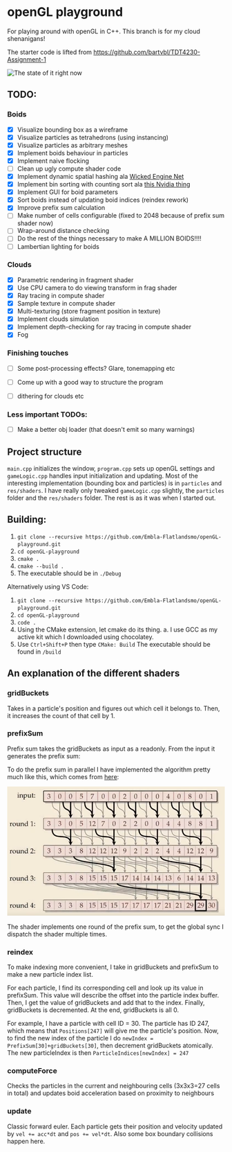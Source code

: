 # openGL playground
For playing around with openGL in C++. This branch is for my cloud shenanigans!

The starter code is lifted from https://github.com/bartvbl/TDT4230-Assignment-1
 
![The state of it right now](the-state-of-it.gif)

## TODO:
### Boids
- [x] Visualize bounding box as a wireframe
- [x] Visualize particles as tetrahedrons (using instancing)
- [x] Visualize particles as arbitrary meshes
- [x] Implement boids behaviour in particles
- [x] Implement naive flocking
- [ ] Clean up ugly compute shader code
- [x] Implement dynamic spatial hashing ala [Wicked Engine Net](https://wickedengine.net/2018/05/21/scalabe-gpu-fluid-simulation/)
- [x] Implement bin sorting with counting sort ala [this Nvidia thing](https://on-demand.gputechconf.com/gtc/2014/presentations/S4117-fast-fixed-radius-nearest-neighbor-gpu.pdf)
- [x] Implement GUI for boid parameters
- [x] Sort boids instead of updating boid indices (reindex rework)
- [x] Improve prefix sum calculation
- [ ] Make number of cells configurable (fixed to 2048 because of prefix sum shader now)
- [ ] Wrap-around distance checking
- [ ] Do the rest of the things necessary to make A MILLION BOIDS!!!!
- [ ] Lambertian lighting for boids

### Clouds
- [x] Parametric rendering in fragment shader
- [x] Use CPU camera to do viewing transform in frag shader
- [x] Ray tracing in compute shader
- [x] Sample texture in compute shader
- [x] Multi-texturing (store fragment position in texture)
- [x] Implement clouds simulation
- [x] Implement depth-checking for ray tracing in compute shader
- [x] Fog

### Finishing touches
- [ ] Some post-processing effects? Glare, tonemapping etc
- [ ] Come up with a good way to structure the program
- [ ] dithering for clouds etc


### Less important TODOs:
- [ ] Make a better obj loader (that doesn't emit so many warnings)

## Project structure

`main.cpp` initializes the window, `program.cpp` sets up openGL settings and `gameLogic.cpp` handles input initialization and updating. Most of the interesting implementation (bounding box and particles) is in `particles` and `res/shaders`. I have really only tweaked `gameLogic.cpp` slightly, the `particles` folder and the `res/shaders` folder. The rest is as it was when I started out.
## Building:
1. `git clone --recursive https://github.com/Embla-Flatlandsmo/openGL-playground.git`
2. `cd openGL-playground`
3. `cmake .`
4. `cmake --build .`
5. The executable should be in `./Debug`

Alternatively using VS Code:
1. `git clone --recursive https://github.com/Embla-Flatlandsmo/openGL-playground.git`
2. `cd openGL-playground`
3. `code .`
4. Using the CMake extension, let cmake do its thing.
    a. I use GCC as my active kit which I downloaded using chocolatey.
5. Use `Ctrl+Shift+P` then type `CMake: Build`
The executable should be found in `/build`

## An explanation of the different shaders
### gridBuckets
Takes in a particle's position and figures out which cell it belongs to. Then, it increases the count of that cell by 1.
### prefixSum
Prefix sum takes the gridBuckets as input as a readonly. From the input it generates the prefix sum:

To do the prefix sum in parallel I have implemented the algorithm pretty much like this, which comes from [here](https://youtu.be/lavZl_wEbPE?t=701):
 
![Prefix sum](documentation/prefix-sum.png)

The shader implements one round of the prefix sum, to get the global sync I dispatch the shader multiple times.

### reindex
To make indexing more convenient, I take in gridBuckets and prefixSum to make a new particle index list. 

For each particle, I find its corresponding cell and look up its value in prefixSum. This value will describe the offset into the particle index buffer. Then, I get the value of gridBuckets and add that to the index. Finally, gridBuckets is decremented. At the end, gridBuckets is all 0.

For example, I have a particle with cell ID = 30. The particle has ID 247, which means that `Positions[247]` will give me the particle's position. Now, to find the new index of the particle I do `newIndex = PrefixSum[30]+gridBuckets[30]`, then decrement gridBuckets atomically. The new particleIndex is then `ParticleIndices[newIndex] = 247`

### computeForce
Checks the particles in the current and neighbouring cells (3x3x3=27 cells in total) and updates boid acceleration based on proximity to neighbours

### update
Classic forward euler. Each particle gets their position and velocity updated by `vel += acc*dt` and `pos += vel*dt`. Also some box boundary collisions happen here.